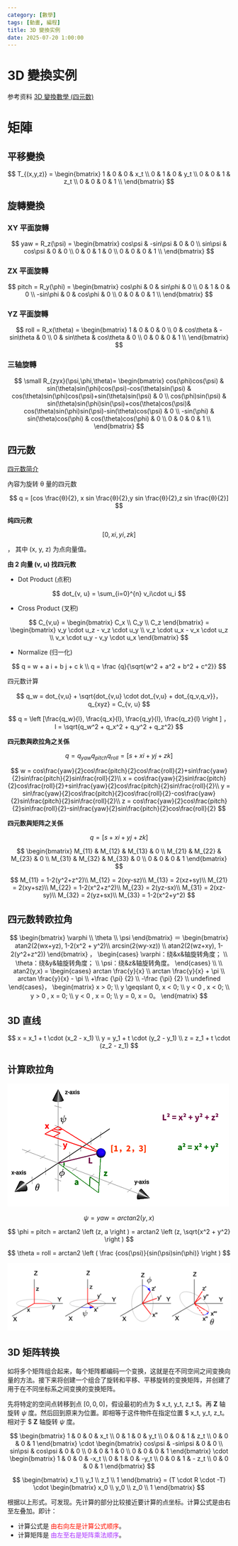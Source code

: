 ```yaml
---
category: [數學]
tags: [動畫, 編程]
title: 3D 變換实例
date: 2025-07-20 1:00:00
---
```


<style>
  table {
    width: 100%
    }
  td {
    vertical-align: center;
    text-align: center;
  }
  table.inputT{
    margin: 10px;
    width: auto;
    margin-left: auto;
    margin-right: auto;
    border: none;
  }
  input{
    text-align: center;
    padding: 0px 10px;
  }
</style>

# 3D 變換实例

参考资料 [3D 變換數學 (四元数)](https://hkdickyko.github.io/%E6%95%B8%E5%AD%B8/3d)


# 矩陣

## 平移變換

$$ T_{(x,y,z)} = \begin{bmatrix}
 1 & 0 & 0 & x_t \\
 0 & 1 & 0 & y_t \\
 0 & 0 & 1 & z_t \\
 0 & 0 & 0 & 1 \\
\end{bmatrix} $$

## 旋轉變換

### XY 平面旋轉

$$ yaw = R_z(\psi) = \begin{bmatrix}
 cos\psi & -sin\psi & 0 & 0 \\
 sin\psi & cos\psi & 0 & 0 \\
 0 & 0 & 1 & 0 \\
 0 & 0 & 0 & 1 \\
\end{bmatrix} $$

### ZX 平面旋轉

$$ pitch = R_y(\phi) = \begin{bmatrix}
 cos\phi & 0 & sin\phi & 0 \\
 0 & 1 & 0 & 0 \\
 -sin\phi & 0 & cos\phi & 0 \\
 0 & 0 & 0 & 1 \\
\end{bmatrix} $$

### YZ 平面旋轉

$$ roll = R_x(\theta) = \begin{bmatrix}
 1 & 0 & 0 & 0 \\
 0 & cos\theta & -sin\theta & 0 \\
 0 & sin\theta & cos\theta & 0 \\
 0 & 0 & 0 & 1 \\
\end{bmatrix} $$

### 三轴旋轉

$$
\small 
R_{zyx}(\psi,\phi,\theta)=
\begin{bmatrix}
 cos(\phi)cos(\psi)  & sin(\theta)sin(\phi)cos(\psi)-cos(\theta)sin(\psi) & cos(\theta)sin(\phi)cos(\psi)+sin(\theta)sin(\psi) & 0 \\
 cos(\phi)sin(\psi)  & sin(\theta)sin(\phi)sin(\psi)+cos(\theta)cos(\psi)& cos(\theta)sin(\phi)sin(\psi)-sin(\theta)cos(\psi) & 0 \\
-sin(\phi) & sin(\theta)cos(\phi) & cos(\theta)cos(\phi) & 0 \\
 0 & 0 & 0 & 1 \\
\end{bmatrix}
$$

## 四元数

[四元数简介](https://hkdickyko.github.io/%E6%95%B8%E5%AD%B8/Quaternions)

內容为旋转 θ 量的四元数

$$
q = [cos \frac{θ}{2}, x sin \frac{θ}{2},y sin \frac{θ}{2},z sin \frac{θ}{2}]
$$

**纯四元教**

$$
[0, xi, yi, zk]
$$

， 其中 (x, y, z) 为点向量值。

**由 2 向量 (v, u) 找四元教**

 - Dot Product (点积)

$$
dot_{v, u} = \sum_{i=0}^{n} v_i\cdot u_i 
$$

 - Cross Product (叉积)

$$
C_{v,u} = \begin{bmatrix} C_x \\ C_y \\ C_z \end{bmatrix} = \begin{bmatrix}
v_y \cdot u_z - v_z \cdot u_y \\
v_z \cdot u_x - v_x \cdot u_z \\
v_x \cdot u_y - v_y \cdot u_x
\end{bmatrix}
$$

 - Normalize (归一化)

$$
q = w + a i + b j + c k \\
q = \frac {q}{\sqrt{w^2 + a^2 + b^2 + c^2}}
$$

四元数计算

$$
q_w = dot_{v,u} + \sqrt{dot_{v,u} \cdot  dot_{v,u} + dot_{q_v,q_v}}，q_{xyz} = C_{v, u}
$$


$$
q = \left [\frac{q_w}{l}, \frac{q_x}{l}, \frac{q_y}{l}, \frac{q_z}{l} \right ] ， l = \sqrt{q_w^2 + q_x^2 + q_y^2 + q_z^2}
$$

**四元数與欧拉角之关係**

$$
q = q_{yaw}q_{pitch}q_{roll} = [s + xi + yj+ zk]
$$


$$
w = cos\frac{yaw}{2}cos\frac{pitch}{2}cos\frac{roll}{2}+sin\frac{yaw}{2}sin\frac{pitch}{2}sin\frac{roll}{2}\\
x = cos\frac{yaw}{2}sin\frac{pitch}{2}cos\frac{roll}{2}+sin\frac{yaw}{2}cos\frac{pitch}{2}sin\frac{roll}{2}\\
y = sin\frac{yaw}{2}cos\frac{pitch}{2}cos\frac{roll}{2}-cos\frac{yaw}{2}sin\frac{pitch}{2}sin\frac{roll}{2}\\
z = cos\frac{yaw}{2}cos\frac{pitch}{2}sin\frac{roll}{2}-sin\frac{yaw}{2}sin\frac{pitch}{2}cos\frac{roll}{2}
$$

**四元数與矩阵之关係**

$$
q = [s + xi + yj+ zk]
$$

$$
\begin{bmatrix}
 M_{11} & M_{12} & M_{13} & 0 \\
 M_{21} & M_{22} & M_{23} & 0 \\
 M_{31} & M_{32} & M_{33} & 0 \\
 0 & 0 & 0 & 1
\end{bmatrix}
$$


$$
M_{11} = 1-2(y^2+z^2)\\
M_{12} = 2(xy-sz)\\
M_{13} = 2(xz+sy)\\
M_{21} = 2(xy+sz)\\
M_{22} = 1-2(x^2+z^2)\\
M_{23} = 2(yz-sx)\\
M_{31} = 2(xz-sy)\\
M_{32} = 2(yz+sx)\\
M_{33} = 1-2(x^2+y^2)
$$


## 四元数转欧拉角

$$
\begin{bmatrix} \varphi \\ \theta \\ \psi \end{bmatrix} ＝ \begin{bmatrix}
atan2(2(wx+yz), 1-2(x^2 + y^2)\\
arcsin(2(wy-xz)) \\
atan2(2(wz+xy), 1-2(y^2+z^2))
\end{bmatrix} ， \begin{cases} \varphi：绕&x&轴旋转角度； \\ \theta：绕&y&轴旋转角度； \\ \psi：绕&z&轴旋转角度。 \end{cases}
\\
\\
atan2(y,x) = \begin{cases}
arctan \frac{y}{x} \\
arctan \frac{y}{x} + \pi \\
arctan \frac{y}{x} - \pi \\
+\frac {\pi} {2} \\
-\frac {\pi} {2} \\
undefined
\end{cases}， \begin{matrix}
x > 0; \\
y \geqslant 0, x < 0; \\
y < 0 , x < 0; \\
y > 0 , x = 0; \\
y < 0 , x = 0; \\
y = 0, x = 0。
\end{matrix}
$$

## 3D 直线

$$
x = x_1 + t \cdot (x_2 - x_1) \\
y = y_1 + t \cdot (y_2 - y_1) \\
z = z_1 + t \cdot (z_2 - z_1)
$$


## 计算欧拉角 

![Alt X](../assets/img/math/eularangle.png)

$$
\psi = yaw = arctan2 \left (y, x \right )
$$

$$
\phi = pitch = arctan2 \left (z, a \right ) = arctan2 \left (z, \sqrt{x^2 + y^2} \right )
$$

$$
\theta = roll = arctan2 \left ( \frac {cos(\psi)}{sin(\psi)sin(\phi)} \right )
$$

![Alt X](../assets/img/math/angle_euler_rev.png)


## 3D 矩阵转换

如将多个矩阵组合起来，每个矩阵都编码一个变换，这就是在不同空间之间变换向量的方法。接下来将创建一个组合了旋转和平移、平移旋转的变换矩阵，并创建了用于在不同坐标系之间变换的变换矩阵。

先将特定的空间点转移到点 $[0,0,0]$，假设最初的点为 $ x_t, y_t, z_t $。再 **Z** 轴旋转 $\psi$ 度。然后回到原来为位置。即相等于这件物件在指定位置 $ x_t, y_t, z_t。相对于 $ **Z** 轴旋转 $\psi$ 度。


$$ 
\begin{bmatrix}
 1 & 0 & 0 & x_t \\
 0 & 1 & 0 & y_t \\
 0 & 0 & 1 & z_t \\
 0 & 0 & 0 & 1 
\end{bmatrix} \cdot \begin{bmatrix}
 cos\psi & -sin\psi & 0 & 0 \\
 sin\psi & cos\psi & 0 & 0 \\
 0 & 0 & 1 & 0 \\
 0 & 0 & 0 & 1 
\end{bmatrix} \cdot \begin{bmatrix}
 1 & 0 & 0 & -x_t \\
 0 & 1 & 0 & -y_t \\
 0 & 0 & 1 & - z_t \\
 0 & 0 & 0 & 1 
\end{bmatrix} $$

$$
\begin{bmatrix} x_1 \\ y_1 \\ z_1 \\ 1 \end{bmatrix} = (T \cdot R \cdot -T) \cdot \begin{bmatrix} x_0 \\ y_0 \\ z_0 \\ 1 \end{bmatrix}
$$


根据以上形式。可发现。先计算的部分比较接近要计算的点坐标。计算公式是由右至左叠加。即计：
 - 计算公式是 <font color="#FF1000">由右向左是计算公式顺序</font>。
 - 计算矩阵是 <font color="#AA33FF">由左至右是矩阵乘法顺序</font>。